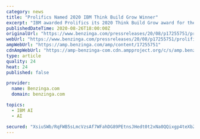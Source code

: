 ```yaml
---
category: news
title: "Prolifics Named 2020 IBM Think Build Grow Winner"
excerpt: "IBM awarded Prolifics its 2020 Think Build Grow award for the development of a digital healthcare integration and data solution. Think, Build, Grow recognizes achievements"
publishedDateTime: 2020-08-26T18:00:00Z
originalUrl: "https://www.benzinga.com/pressreleases/20/08/p17255751/prolifics-named-2020-ibm-think-build-grow-winner"
webUrl: "https://www.benzinga.com/pressreleases/20/08/p17255751/prolifics-named-2020-ibm-think-build-grow-winner"
ampWebUrl: "https://amp.benzinga.com/amp/content/17255751"
cdnAmpWebUrl: "https://amp-benzinga-com.cdn.ampproject.org/c/s/amp.benzinga.com/amp/content/17255751"
type: article
quality: 24
heat: 24
published: false

provider:
  name: Benzinga.com
  domain: benzinga.com

topics:
  - IBM AI
  - AI

secured: "XsiuSWb/RqFWB5sLmcVzsAf7WFahDG89PEtnsJHedt0t2xNa0QQixgp4teXbZjxg8JRSNKG/DAvWvPVSNF8JgGDiN+Nj/e0Y9K1b58E7BJEmxssUrsgtuRnXajs5/UymhYjA9G2zf/yG9xjq4vtBwYZbJXqzWWOzcZKX6n80qACT8dkxinGUZOpeYLzRIsi4oKKExCLCz2ypt/SV2C8qIAGth7lC5/+9fJcRvE11YxgPaLmCatJPXWimFeglMGUGKWwpR+LgSjx++EOowGsDEAv7s/NqrqiC24J3Iyg2K+Sh5JDJOe76SqXensDs7TOEGefS7Tl/8eHGoVn7NmTQFfA+6lNcs2jCmF0pCEhdNvg=;bApmoHCmiivbcz3aTIcodg=="
---
```


